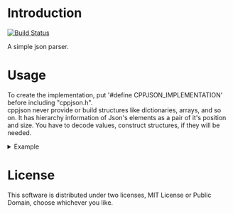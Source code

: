 # Introduction
[![Build Status](https://travis-ci.org/taqu/cppjson.svg?branch=master)](https://travis-ci.org/taqu/cppjson)

A simple json parser.

# Usage
To create the implementation, put '#define CPPJSON_IMPLEMENTATION' before including "cppjson.h".  
cppjson never provide or build structures like dictionaries, arrays, and so on. It has hierarchy information of Json's elements as a pair of it's position and size. 
You have to decode values, construct structures, if they will be needed.

<details>
<summary>Example</summary>

```cpp
#define CPPJSON_IMPLEMENTATION
#include "cppjson.h"

void traverse_object(cppjson::JsonProxy proxy);
void traverse_array(cppjson::JsonProxy proxy);
void traverse_keyvalue(cppjson::JsonProxy proxy);
void traverse_arrayvalue(cppjson::JsonProxy proxy);
void traverse_string(cppjson::JsonProxy proxy);
void traverse_number(cppjson::JsonProxy proxy);
void traverse_integer(cppjson::JsonProxy proxy);
void traverse_true(cppjson::JsonProxy proxy);
void traverse_false(cppjson::JsonProxy proxy);
void traverse_null(cppjson::JsonProxy proxy);

void traverse(cppjson::JsonProxy proxy)
{
    using namespace cppjson;
    switch(proxy.type()) {
    case JsonType::Object:
        traverse_object(proxy);
        break;
    case JsonType::Array:
        traverse_array(proxy);
        break;
    case JsonType::KeyValue:
        traverse_keyvalue(proxy);
        break;
    case JsonType::ArrayValue:
        traverse_arrayvalue(proxy);
        break;
    case JsonType::String:
        traverse_string(proxy);
        break;
    case JsonType::Number:
        traverse_number(proxy);
        break;
    case JsonType::Integer:
        traverse_integer(proxy);
        break;
    case JsonType::True:
        traverse_true(proxy);
        break;
    case JsonType::False:
        traverse_false(proxy);
        break;
    case JsonType::Null:
        traverse_null(proxy);
        break;
    }
}

void traverse_object(cppjson::JsonProxy proxy)
{
    using namespace cppjson;
    printf("{");
    for (JsonProxy i = proxy.begin(); i; i = i.next()) {
        JsonType type = i.type();
        char key[128];
        i.key().getString(key);
        printf("%s: ", key);
        traverse(i.value());
        printf(", ");
    }
    printf("}");
}

void traverse_array(cppjson::JsonProxy proxy)
{
    using namespace cppjson;
    printf("[");
    for(JsonProxy i = proxy.begin(); i; i = i.next()) {
        traverse(i);
        printf(", ");
    }
    printf("]");
}

void traverse_keyvalue(cppjson::JsonProxy proxy)
{
    char key[128];
    proxy.key().getString(key);
    printf("%s: ", key);
    traverse(proxy.value());
}

void traverse_arrayvalue(cppjson::JsonProxy proxy)
{
    traverse(proxy.value());
}

void traverse_string(cppjson::JsonProxy proxy)
{
    //correct way to acuire a string
    uint64_t length = proxy.size();
    char* value = reinterpret_cast<char*>(::malloc(length+1));
    if(NULL == value){
        return;
    }
    proxy.getString(value);
    printf("%s", value);
    ::free(value);
}

void traverse_number(cppjson::JsonProxy proxy)
{
    double value = proxy.getFloat64();
    printf("%lf", value);
}

void traverse_integer(cppjson::JsonProxy proxy)
{
    int64_t value = proxy.getInt64();
    printf("%lld", value);
}

void traverse_true(cppjson::JsonProxy proxy)
{
    printf("true");
}

void traverse_false(cppjson::JsonProxy proxy)
{
    printf("false");
}

void traverse_null(cppjson::JsonProxy proxy)
{
    printf("null");
}

void test(const char* path)
{
    FILE* f = fopen(path, "rb");
    if(NULL == f) {
        return;
    }
    struct stat s;
    fstat(fileno(f), &s);
    size_t size = s.st_size;
    char* data = (char*)::malloc(size);
    if(NULL == data || fread(data, size, 1, f) <= 0) {
        fclose(f);
        ::free(data);
        return;
    }
    fclose(f);
    cppjson::JsonReader reader;
    bool result = reader.parse(data, data + size);
    assert(result);
    cppjson::JsonProxy proxy = reader.root();
    traverse(proxy);
    ::free(data);
}

int main(void)
{
    test("../test00.json");
    return 0;
}
```

</details>

# License
This software is distributed under two licenses, MIT License or Public Domain, choose whichever you like.

